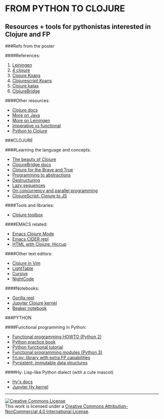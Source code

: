 FROM PYTHON TO CLOJURE
=======

Resources + tools for pythonistas interested in Clojure and FP
-------

###Refs from the poster

####References:

1. [Leiningen](http://leiningen.org)
2. [4 clojure](http://4clojure.com)
3. [Clojure Koans](http://clojurekoans.com)
4. [Clojurescript Koans](http://clojurescriptkoans.com)
5. [Clojure katas](http://github.com/gigasquid/wonderland-clojure-katas)
6. [ClojureBridge](http://clojurebridge.org)


####Other resources:

* [Clojure docs](http://clojuredocs.org)
* [More on Java](http://www.flyingmachinestudios.com/programming/how-clojure-babies-are-made-the-java-cycle/)
* [More on Leiningen](http://www.flyingmachinestudios.com/programming/how-clojure-babies-are-made-what-leiningen-is/)
* [Imperative vs functional](https://joshldavis.com/2013/09/30/difference-between-imperative-and-functional-part-1/)
* [Python to Clojure](http://zachcp.org/blog/2015/python-to-clojure/)


###CLOJURE

####Learning the language and concepts:
* [The beauty of Clojure](http://owenrh.me.uk/blog/2015/08/24/)
* [ClojureBridge docs](http://clojurebridge.github.io/community-docs/index.html)
* [Clojure for the Brave and True](http://www.braveclojure.com)
* [Programming to abstractions](http://www.braveclojure.com/core-functions-in-depth/#1__Programming_to_Abstractions)
* [Destructuring](http://blog.jayfields.com/2010/07/clojure-destructuring.html)
* [Lazy sequences](http://www.braveclojure.com/core-functions-in-depth/#2_3__Lazy_Seqs)
* [On concurrency and parallel programming](http://www.braveclojure.com/concurrency/)
* [ClojureScript: Clojure to JS](https://github.com/clojure/clojurescript)


####Tools and libraries:
* [Clojure toolbox](http://www.clojure-toolbox.com/)

####EMACS related:
* [Emacs Clojure Mode](https://github.com/clojure-emacs/clojure-mode)
* [Emacs CIDER repl](https://github.com/clojure-emacs/cider)
* [HTML with Clojure: Hiccup](https://github.com/weavejester/hiccup)

####Other text editors:
* [Clojure in Vim](http://www.neo.com/2014/02/25/getting-started-with-clojure-in-vim)
* [LightTable](http://lighttable.com/)
* [Cursive](https://cursiveclojure.com/)
* [NightCode](https://sekao.net/nightcode/)

####Notebooks:
* [Gorilla repl](http://gorilla-repl.org/index.html)
* [Jupyter Clojure kernel](https://github.com/roryk/ipython-clojure)
* [Beaker notebook](http://beakernotebook.com/index)


###PYTHON

####Functional programming in Python:
* [Functional programming HOWTO (Python 2)](http://docs.python.org/2/howto/functional.html)
* [Python practice book](http://anandology.com/python-practice-book/functional-programming.html)
* [Python functional tutorial](http://thenewcircle.com/static/bookshelf/python_fundamentals_tutorial/functional_programming.html)
* [Functional programming modules (Python 3)](http://docs.python.org/3/library/functional.html)
* [Fn.py: library with extra FP capabilities](https://github.com/kachayev/fn.py)
* [Pyrsistent: immutable data structures](http://pypi.python.org/pypi/pyrsistent/)

####Hy: Lisp-like Python dialect (with a cute mascot)
* [Hy's docs](http://docs.hylang.org/en/latest/)
* [Jupyter Hy kernel](https://github.com/bollwyvl/hy_kernel/)




------------------


<a rel="license" href="http://creativecommons.org/licenses/by-nc/4.0/"><img alt="Creative Commons License" style="border-width:0" src="https://i.creativecommons.org/l/by-nc/4.0/88x31.png" /></a><br />This work is licensed under a <a rel="license" href="http://creativecommons.org/licenses/by-nc/4.0/">Creative Commons Attribution-NonCommercial 4.0 International License</a>.
